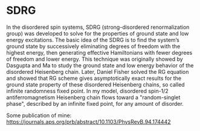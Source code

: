 # SDRG

In the disordered spin systems, SDRG (strong-disordered renormalization group) was developed to solve for the properties of ground state and low energy excitations. The basic idea of the SDRG is to find the system’s ground state by successively eliminating degrees of freedom with the highest energy, then generating effective Hamiltonians with fewer degrees of freedom and lower energy. This technique was originally showed by Dasgupta and Ma to study the ground state and low energy behavior of the disordered Heisenberg chain. Later, Daniel Fisher solved the RG equation and showed that RG scheme gives asymptotically exact results for the ground state property of these disordered Heisenberg chains, so called infinite randomness fixed point. 
In my model, disordered spin-1/2 antiferromagnetism Heisenberg chain flows toward a "random-singlet phase", described by an infinite fixed point, for any amount of disorder. 

Some publication of mine:
https://journals.aps.org/prb/abstract/10.1103/PhysRevB.94.174442
